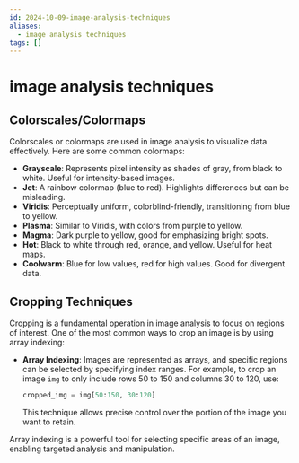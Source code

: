 ```yaml
---
id: 2024-10-09-image-analysis-techniques
aliases:
  - image analysis techniques
tags: []
---
```


# image analysis techniques

## Colorscales/Colormaps

Colorscales or colormaps are used in image analysis to visualize data effectively. Here are some common colormaps:

- **Grayscale**: Represents pixel intensity as shades of gray, from black to white. Useful for intensity-based images.
- **Jet**: A rainbow colormap (blue to red). Highlights differences but can be misleading.
- **Viridis**: Perceptually uniform, colorblind-friendly, transitioning from blue to yellow.
- **Plasma**: Similar to Viridis, with colors from purple to yellow.
- **Magma**: Dark purple to yellow, good for emphasizing bright spots.
- **Hot**: Black to white through red, orange, and yellow. Useful for heat maps.
- **Coolwarm**: Blue for low values, red for high values. Good for divergent data.

## Cropping Techniques

Cropping is a fundamental operation in image analysis to focus on regions of interest. One of the most common ways to crop an image is by using array indexing:

- **Array Indexing**: Images are represented as arrays, and specific regions can be selected by specifying index ranges. For example, to crop an image `img` to only include rows 50 to 150 and columns 30 to 120, use:

  ```python
  cropped_img = img[50:150, 30:120]
  ```

  This technique allows precise control over the portion of the image you want to retain.

Array indexing is a powerful tool for selecting specific areas of an image, enabling targeted analysis and manipulation.
